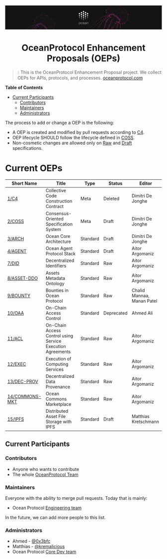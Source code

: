 [![banner](doc/img/repo-banner@2x.png)](https://oceanprotocol.com)

<h1 align="center">OceanProtocol Enhancement Proposals (OEPs)</h1>

> 💧 This is the OceanProtocol Enhancement Proposal project. We collect OEPs for APIs, protocols, and processes.
> [oceanprotocol.com](https://oceanprotocol.com)

**Table of Contents**

- [Current Participants](#current-participants)
  - [Contributors](#contributors)
  - [Maintainers](#maintainers)
  - [Administrators](#administrators)

The process to add or change a OEP is the following:

- A OEP is created and modified by pull requests according to [C4](./1).
- OEP lifecycle SHOULD follow the lifecycle defined in [COSS](./2).
- Non-cosmetic changes are allowed only on [Raw](./2#raw-oeps) and [Draft](./2#draft-oeps) specifications.

# Current OEPs

Short Name       | Title                                             | Type         | Status     | Editor
-----------------|---------------------------------------------------|--------------|------------|-------
[1/C4](1)        | Collective Code Construction Contract             | Meta         | Deleted    | Dimitri De Jonghe
[2/COSS](2)      | Consensus-Oriented Specification System           | Meta         | Draft      | Dimitri De Jonghe
[3/ARCH](3)      | Ocean Core Architecture                           | Standard     | Draft      | Dimitri De Jonghe
[4/AGENT](4)     | Ocean Agent Protocol Stack                        | Standard     | Draft      | Aitor Argomaniz
[7/DID](7)       | Decentralized Identifiers                         | Standard     | Raw        | Aitor Argomaniz
[8/ASSET-DDO](8) | Assets Metadata Ontology                          | Standard     | Raw        | Aitor Argomaniz
[9/BOUNTY](9)    | Bounties in Ocean Protocol                        | Standard     | Raw        | Chalid Mannaa, Manan Patel
[10/OAA](10)     | On-Chain Access Control                           | Standard     | Deprecated | Ahmed Ali
[11/ACL](11)     | On-Chain Access Control using Service Execution Agreements | Standard | Raw   | Aitor Argomaniz
[12/EXEC](12)    | Execution of Computing Services                   | Standard     | Raw        | Aitor Argomaniz
[13/DEC-PROV](13)| Decentralized Data Provenance                     | Standard     | Raw        | Aitor Argomaniz
[14/COMMONS-MKT](14) | Ocean Commons Marketplace                     | Standard     | Raw        | Aitor Argomaniz
[15/IPFS](15)| Distributed Asset File Storage with IPFS              | Standard     | Draft      | Matthias Kretschmann

## Current Participants

### Contributors

- Anyone who wants to contribute
- The whole [OceanProtocol Team](https://github.com/orgs/oceanprotocol/people)

### Maintainers

Everyone with the ability to merge pull requests. Today that is mainly:

- Ocean Protocol [Engineering team](https://github.com/orgs/oceanprotocol/teams/engineering/members)

In the future, we can add more people to this list.

### Administrators

- Ahmed - [@0x3bfc](https://github.com/0x3bfc)
- Matthias - [@kremalicious](https://github.com/kremalicious)
- Ocean Protocol [Core Dev team](https://github.com/orgs/oceanprotocol/teams/core-dev/members)

